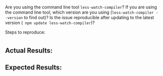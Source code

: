 Are you using the command line tool `less-watch-compiler`?
If you are using the command line tool, which version are you using (`less-watch-compiler --version` to find out)?
Is the issue reproducible after updating to the latest version (` npm update less-watch-compiler`)?


Steps to reproduce:
#
#

Actual Results:
-

Expected Results:
-
